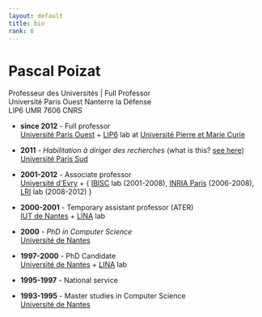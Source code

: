 ```yaml
---
layout: default
title: bio
rank: 6
---
```


<div class="starter-template">
    <h1>Pascal Poizat</h1>
    <p class="lead">Professeur des Universités | Full Professor<br/>
    Université Paris Ouest Nanterre la Défense<br/>
    LIP6 UMR 7606 CNRS
    </p>
</div>

- **since 2012** - Full professor<br/>
    [Université Paris Ouest](http://www.u-paris10.fr) +
    [LIP6](http://www.lip6.fr) lab at [Université Pierre et Marie Curie](http://www.upmc.fr)

- **2011** - _Habilitation à diriger des recherches_ (what is this? [see here](http://en.wikipedia.org/wiki/Habilitation))<br/>
    [Université Paris Sud](http://www.u-psud.fr)

- **2001-2012** - Associate professor<br/>
    [Université d'Evry](http://www.univ-evry.fr) +
    { [IBISC](http://www.ibisc.univ-evry.fr) lab (2001-2008),
    [INRIA Paris](http://www.inria.fr/centre/paris) (2006-2008),
    [LRI](http://www.lri.fr) lab (2008-2012) }<br/>

- **2000-2001** - Temporary assistant professor (ATER)<br/>
    [IUT de Nantes](http://www.iutnantes.univ-nantes.fr) +
    [LINA](https://www.lina.univ-nantes.fr) lab

- **2000** - _PhD in Computer Science_<br/>
    [Université de Nantes](http://www.univ-nantes.fr)

- **1997-2000** - PhD Candidate<br/>
    [Université de Nantes](http://www.univ-nantes.fr) +
    [LINA](https://www.lina.univ-nantes.fr) lab

- **1995-1997** - National service

- **1993-1995** - Master studies in Computer Science<br/>
    [Université de Nantes](http://www.univ-nantes.fr)
